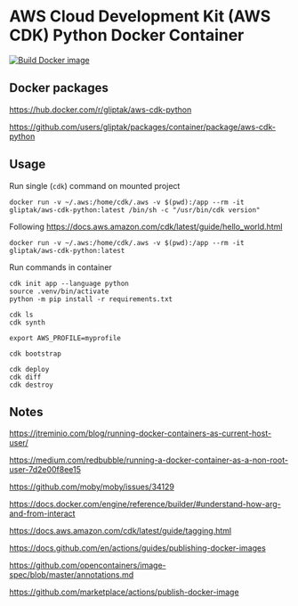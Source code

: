# AWS Cloud Development Kit (AWS CDK) Python Docker Container

[![Build Docker image](https://github.com/gliptak/aws-cdk-python/actions/workflows/ci.yml/badge.svg?branch=master)](https://github.com/gliptak/aws-cdk-python/actions/workflows/ci.yml?branch=master)
## Docker packages

https://hub.docker.com/r/gliptak/aws-cdk-python

https://github.com/users/gliptak/packages/container/package/aws-cdk-python

## Usage

Run single (`cdk`) command on mounted project

```
docker run -v ~/.aws:/home/cdk/.aws -v $(pwd):/app --rm -it gliptak/aws-cdk-python:latest /bin/sh -c "/usr/bin/cdk version"
```

Following https://docs.aws.amazon.com/cdk/latest/guide/hello_world.html 

```
docker run -v ~/.aws:/home/cdk/.aws -v $(pwd):/app --rm -it gliptak/aws-cdk-python:latest
```

Run commands in container

```
cdk init app --language python
source .venv/bin/activate
python -m pip install -r requirements.txt
```

```
cdk ls
cdk synth
```

```
export AWS_PROFILE=myprofile

cdk bootstrap

cdk deploy
cdk diff
cdk destroy
```

## Notes

https://jtreminio.com/blog/running-docker-containers-as-current-host-user/

https://medium.com/redbubble/running-a-docker-container-as-a-non-root-user-7d2e00f8ee15

https://github.com/moby/moby/issues/34129

https://docs.docker.com/engine/reference/builder/#understand-how-arg-and-from-interact

https://docs.aws.amazon.com/cdk/latest/guide/tagging.html

https://docs.github.com/en/actions/guides/publishing-docker-images

https://github.com/opencontainers/image-spec/blob/master/annotations.md

https://github.com/marketplace/actions/publish-docker-image
